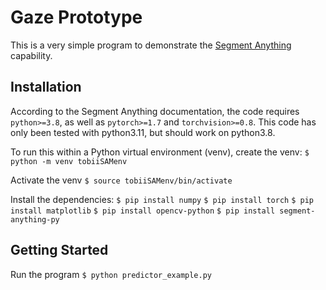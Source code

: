 # Gaze Prototype

This is a very simple program to demonstrate the [Segment Anything](https://github.com/facebookresearch/segment-anything/) capability. 

## Installation
According to the Segment Anything documentation, the code requires `python>=3.8`, as well as `pytorch>=1.7` and `torchvision>=0.8`.  This code has only been tested with python3.11, but should work on python3.8.

To run this within a Python virtual environment (venv), create the venv:
```$ python -m venv tobiiSAMenv```

Activate the venv
```$ source tobiiSAMenv/bin/activate```

Install the dependencies:
```$ pip install numpy```
```$ pip install torch```
```$ pip install matplotlib```
```$ pip install opencv-python```
```$ pip install segment-anything-py```

## Getting Started
Run the program
```$ python predictor_example.py```

